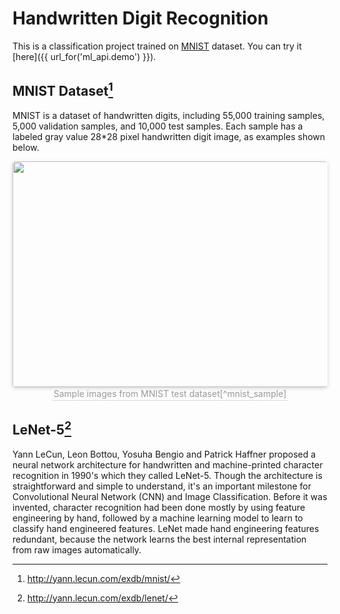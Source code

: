 

# Handwritten Digit Recognition

This is a classification project trained on [MNIST](http://yann.lecun.com/exdb/mnist/) dataset. You can try it [here]({{ url_for('ml_api.demo') }}).

## MNIST Dataset[^mnist]

[^mnist]: http://yann.lecun.com/exdb/mnist/

MNIST is a dataset of handwritten digits, including 55,000 training samples, 5,000 validation samples, and 10,000 test samples. Each sample has a labeled gray value 28*28 pixel handwritten digit image, as examples shown below.

<center><img
        style="border-radius: 0.3125em;    box-shadow: 0 2px 4px 0 rgba(34,36,38,.12),0 2px 10px 0 rgba(34,36,38,.08);"
        src="{{ url_for('static',filename='images/MnistExamples.png') }}" width=594 height=361> <br>
    <div style="color:orange; border-bottom: 1px solid #d9d9d9;    display: inline-block;    color: #999;    padding: 2px;">
        Sample images from MNIST test dataset[^mnist_sample]
    </div>
</center>

[^mnist_sample]: Image By Josef Steppan - Own work, CC BY-SA 4.0, https://commons.wikimedia.org/w/index.php?curid=64810040

## LeNet-5[^lenet]

[^lenet]: http://yann.lecun.com/exdb/lenet/

Yann LeCun, Leon Bottou, Yosuha Bengio and Patrick Haffner proposed a neural network architecture for handwritten and machine-printed character recognition in 1990's which they called LeNet-5. Though the architecture is straightforward and simple to understand, it's an important milestone for Convolutional Neural Network (CNN) and Image Classification. Before it was invented, character recognition had been done mostly by using feature engineering by hand, followed by a machine learning model to learn to classify hand engineered features. LeNet made hand engineering features redundant, because the network learns the best internal representation from raw images automatically.

